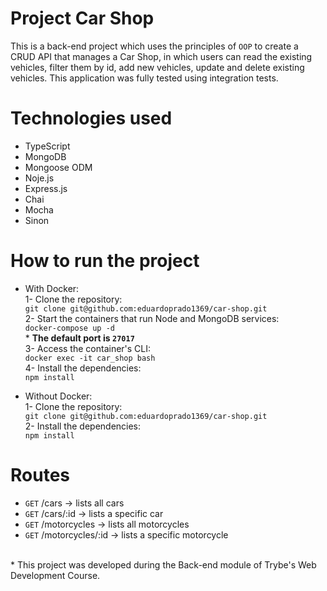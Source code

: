 # Project Car Shop

This is a back-end project which uses the principles of `OOP` to create a CRUD API that manages a Car Shop, in which users can read the existing vehicles, filter them by id, add new vehicles, update and delete existing vehicles. This application was fully tested using integration tests.

# Technologies used
* TypeScript
* MongoDB
* Mongoose ODM
* Noje.js
* Express.js
* Chai
* Mocha
* Sinon

# How to run the project
* With Docker:  
  1- Clone the repository:  
     `git clone git@github.com:eduardoprado1369/car-shop.git`  
  2- Start the containers that run Node and MongoDB services: <br>
    `docker-compose up -d` <br> * **The default port is `27017`** <br>
  3- Access the container's CLI: <br>
    `docker exec -it car_shop bash` <br>
  4- Install the dependencies: <br>
    `npm install`
    
* Without Docker: <br>
  1- Clone the repository: <br>
    `git clone git@github.com:eduardoprado1369/car-shop.git` <br>
  2- Install the dependencies: <br>
    `npm install`
    
# Routes
* `GET` /cars -> lists all cars
* `GET` /cars/:id -> lists a specific car
* `GET` /motorcycles -> lists all motorcycles
* `GET` /motorcycles/:id -> lists a specific motorcycle
<br>
* This project was developed during the Back-end module of Trybe's Web Development Course.
